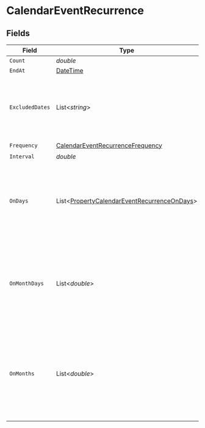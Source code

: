 # CalendarEventRecurrence


## Fields

| Field                                                                                                                | Type                                                                                                                 | Required                                                                                                             | Description                                                                                                          |
| -------------------------------------------------------------------------------------------------------------------- | -------------------------------------------------------------------------------------------------------------------- | -------------------------------------------------------------------------------------------------------------------- | -------------------------------------------------------------------------------------------------------------------- |
| `Count`                                                                                                              | *double*                                                                                                             | :heavy_minus_sign:                                                                                                   | N/A                                                                                                                  |
| `EndAt`                                                                                                              | [DateTime](https://learn.microsoft.com/en-us/dotnet/api/system.datetime?view=net-5.0)                                | :heavy_minus_sign:                                                                                                   | N/A                                                                                                                  |
| `ExcludedDates`                                                                                                      | List<*string*>                                                                                                       | :heavy_minus_sign:                                                                                                   | dates to exclude from the recurrence, defaults to undefined (no exclusions)                                          |
| `Frequency`                                                                                                          | [CalendarEventRecurrenceFrequency](../../Models/Components/CalendarEventRecurrenceFrequency.md)                      | :heavy_check_mark:                                                                                                   | N/A                                                                                                                  |
| `Interval`                                                                                                           | *double*                                                                                                             | :heavy_minus_sign:                                                                                                   | N/A                                                                                                                  |
| `OnDays`                                                                                                             | List<[PropertyCalendarEventRecurrenceOnDays](../../Models/Components/PropertyCalendarEventRecurrenceOnDays.md)>      | :heavy_minus_sign:                                                                                                   | days of the week to repeat on, defaults to undefined (every day), only used if frequency is WEEKLY                   |
| `OnMonthDays`                                                                                                        | List<*double*>                                                                                                       | :heavy_minus_sign:                                                                                                   | days of the month to repeat on, defaults to undefined (every day), only used if frequency is MONTHLY                 |
| `OnMonths`                                                                                                           | List<*double*>                                                                                                       | :heavy_minus_sign:                                                                                                   | months of the year to repeat on, defaults to undefined (every month), only used if frequency is YEARLY, January is 1 |